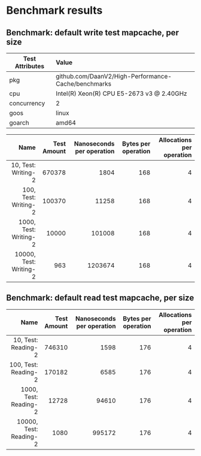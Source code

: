 # Benchmark results

## Benchmark: default write test mapcache, per size 

|Test Attributes|Value|
|---------------|:-----|
|pkg|github.com/DaanV2/High-Performance-Cache/benchmarks|
|cpu|Intel(R) Xeon(R) CPU E5-2673 v3 @ 2.40GHz|
|concurrency|2|
|goos|linux|
|goarch|amd64|

|Name|Test Amount|Nanoseconds per operation|Bytes per operation|Allocations per operation|
|----:|---:|---:|---:|---:|
|10, Test: Writing-2|670378|1804|168|4|
|100, Test: Writing-2|100370|11258|168|4|
|1000, Test: Writing-2|10000|101008|168|4|
|10000, Test: Writing-2|963|1203674|168|4|

## Benchmark: default read test mapcache, per size 

|Name|Test Amount|Nanoseconds per operation|Bytes per operation|Allocations per operation|
|----:|---:|---:|---:|---:|
|10, Test: Reading-2|746310|1598|176|4|
|100, Test: Reading-2|170182|6585|176|4|
|1000, Test: Reading-2|12728|94610|176|4|
|10000, Test: Reading-2|1080|995172|176|4|

